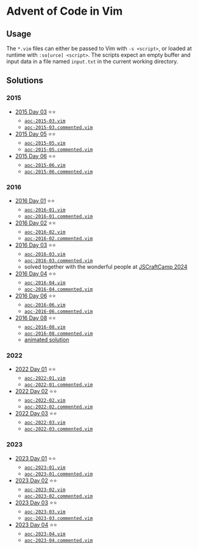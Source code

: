 # Advent of Code in Vim

## Usage

The `*.vim` files can either be passed to Vim with `-s <script>`, or loaded at
runtime with `:so[urce] <script>`. The scripts expect an empty buffer and input
data in a file named `input.txt` in the current working directory.

## Solutions

### 2015

- [2015 Day 03](https://adventofcode.com/2015/day/3) ⭐⭐
    - [`aoc-2015-03.vim`](2015/day-03/aoc-2015-03.vim)
    - [`aoc-2015-03.commented.vim`](2015/day-03/aoc-2015-03.commented.vim)
- [2015 Day 05](https://adventofcode.com/2015/day/5) ⭐⭐
    - [`aoc-2015-05.vim`](2015/day-05/aoc-2015-05.vim)
    - [`aoc-2015-05.commented.vim`](2015/day-05/aoc-2015-05.commented.vim)
- [2015 Day 06](https://adventofcode.com/2015/day/6) ⭐⭐
    - [`aoc-2015-06.vim`](2015/day-06/aoc-2015-06.vim)
    - [`aoc-2015-06.commented.vim`](2015/day-06/aoc-2015-06.commented.vim)

### 2016

- [2016 Day 01](https://adventofcode.com/2016/day/1) ⭐⭐
    - [`aoc-2016-01.vim`](2016/day-01/aoc-2016-01.vim)
    - [`aoc-2016-01.commented.vim`](2016/day-01/aoc-2016-01.commented.vim)
- [2016 Day 02](https://adventofcode.com/2016/day/2) ⭐⭐
    - [`aoc-2016-02.vim`](2016/day-02/aoc-2016-02.vim)
    - [`aoc-2016-02.commented.vim`](2016/day-02/aoc-2016-02.commented.vim)
- [2016 Day 03](https://adventofcode.com/2016/day/3) ⭐⭐
    - [`aoc-2016-03.vim`](2016/day-03/aoc-2016-03.vim)
    - [`aoc-2016-03.commented.vim`](2016/day-03/aoc-2016-03.commented.vim)
    - solved together with the wonderful people at [JSCraftCamp 2024](https://jscraftcamp.org)
- [2016 Day 04](https://adventofcode.com/2016/day/4) ⭐⭐
    - [`aoc-2016-04.vim`](2016/day-04/aoc-2016-04.vim)
    - [`aoc-2016-04.commented.vim`](2016/day-04/aoc-2016-04.commented.vim)
- [2016 Day 06](https://adventofcode.com/2016/day/6) ⭐⭐
    - [`aoc-2016-06.vim`](2016/day-06/aoc-2016-06.vim)
    - [`aoc-2016-06.commented.vim`](2016/day-06/aoc-2016-06.commented.vim)
- [2016 Day 08](https://adventofcode.com/2016/day/8) ⭐⭐
    - [`aoc-2016-08.vim`](2016/day-08/aoc-2016-08.vim)
    - [`aoc-2016-08.commented.vim`](2016/day-08/aoc-2016-08.commented.vim)
    - [animated solution](2016/day-08/README.md)

### 2022

- [2022 Day 01](https://adventofcode.com/2022/day/1) ⭐⭐
    - [`aoc-2022-01.vim`](2022/day-01/aoc-2022-01.vim)
    - [`aoc-2022-01.commented.vim`](2022/day-01/aoc-2022-01.commented.vim)
- [2022 Day 02](https://adventofcode.com/2022/day/2) ⭐⭐
    - [`aoc-2022-02.vim`](2022/day-02/aoc-2022-02.vim)
    - [`aoc-2022-02.commented.vim`](2022/day-02/aoc-2022-02.commented.vim)
- [2022 Day 03](https://adventofcode.com/2022/day/3) ⭐⭐
    - [`aoc-2022-03.vim`](2022/day-03/aoc-2022-03.vim)
    - [`aoc-2022-03.commented.vim`](2022/day-03/aoc-2022-03.commented.vim)

### 2023

- [2023 Day 01](https://adventofcode.com/2023/day/1) ⭐⭐
    - [`aoc-2023-01.vim`](2023/day-01/aoc-2023-01.vim)
    - [`aoc-2023-01.commented.vim`](2023/day-01/aoc-2023-01.commented.vim)
- [2023 Day 02](https://adventofcode.com/2023/day/2) ⭐⭐
    - [`aoc-2023-02.vim`](2023/day-02/aoc-2023-02.vim)
    - [`aoc-2023-02.commented.vim`](2023/day-02/aoc-2023-02.commented.vim)
- [2023 Day 03](https://adventofcode.com/2023/day/3) ⭐⭐
    - [`aoc-2023-03.vim`](2023/day-03/aoc-2023-03.vim)
    - [`aoc-2023-03.commented.vim`](2023/day-03/aoc-2023-03.commented.vim)
- [2023 Day 04](https://adventofcode.com/2023/day/4) ⭐⭐
    - [`aoc-2023-04.vim`](2023/day-04/aoc-2023-04.vim)
    - [`aoc-2023-04.commented.vim`](2023/day-04/aoc-2023-04.commented.vim)
